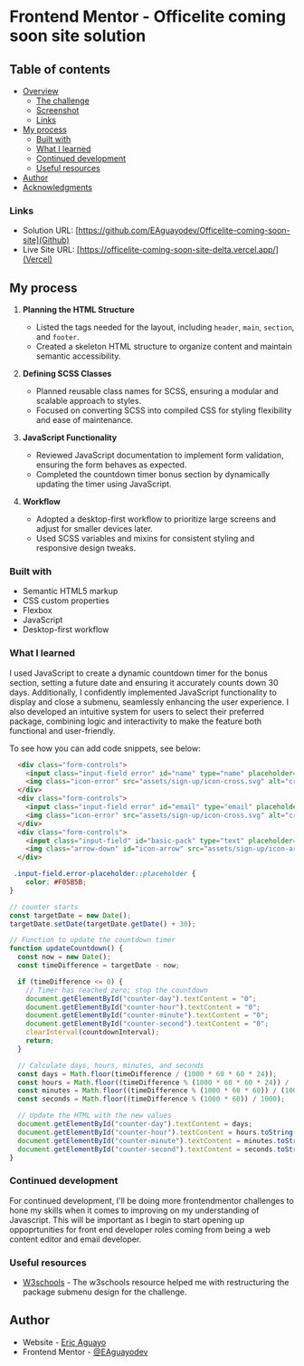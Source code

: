 # Frontend Mentor - Officelite coming soon site solution

## Table of contents

- [Overview](#overview)
  - [The challenge](#the-challenge)
  - [Screenshot](#screenshot)
  - [Links](#links)
- [My process](#my-process)
  - [Built with](#built-with)
  - [What I learned](#what-i-learned)
  - [Continued development](#continued-development)
  - [Useful resources](#useful-resources)
- [Author](#author)
- [Acknowledgments](#acknowledgments)

### Links

- Solution URL: [https://github.com/EAguayodev/Officelite-coming-soon-site](Github)
- Live Site URL: [https://officelite-coming-soon-site-delta.vercel.app/](Vercel)

## My process

1. **Planning the HTML Structure**  
   - Listed the tags needed for the layout, including `header`, `main`, `section`, and `footer`.
   - Created a skeleton HTML structure to organize content and maintain semantic accessibility.

2. **Defining SCSS Classes**  
   - Planned reusable class names for SCSS, ensuring a modular and scalable approach to styles.
   - Focused on converting SCSS into compiled CSS for styling flexibility and ease of maintenance.

3. **JavaScript Functionality**  
   - Reviewed JavaScript documentation to implement form validation, ensuring the form behaves as expected.
   - Completed the countdown timer bonus section by dynamically updating the timer using JavaScript.

4. **Workflow**  
   - Adopted a desktop-first workflow to prioritize large screens and adjust for smaller devices later.
   - Used SCSS variables and mixins for consistent styling and responsive design tweaks.


### Built with

- Semantic HTML5 markup
- CSS custom properties
- Flexbox
- JavaScript
- Desktop-first workflow


### What I learned  

I used JavaScript to create a dynamic countdown timer for the bonus section, setting a future date and ensuring it accurately counts down 30 days. Additionally, I confidently implemented JavaScript functionality to display and close a submenu, seamlessly enhancing the user experience. I also developed an intuitive system for users to select their preferred package, combining logic and interactivity to make the feature both functional and user-friendly.


To see how you can add code snippets, see below:

```html
  <div class="form-controls">
    <input class="input-field error" id="name" type="name" placeholder="Name">
    <img class="icon-error" src="assets/sign-up/icon-cross.svg" alt="cross">
  </div>
  <div class="form-controls">
    <input class="input-field error" id="email" type="email" placeholder="Email Address">
    <img class="icon-error" src="assets/sign-up/icon-cross.svg" alt="cross">
  </div>
  <div class="form-controls">
    <input class="input-field" id="basic-pack" type="text" placeholder="Basic Pack Free">
    <img class="arrow-down" id="icon-arrow" src="assets/sign-up/icon-arrow-down.svg" alt="arrow-down">
  </div>
```
```css
 .input-field.error-placeholder::placeholder {
    color: #F05B5B;
}
```
```js
// counter starts
const targetDate = new Date();
targetDate.setDate(targetDate.getDate() + 30);

// Function to update the countdown timer
function updateCountdown() {
  const now = new Date();
  const timeDifference = targetDate - now;

  if (timeDifference <= 0) {
    // Timer has reached zero; stop the countdown
    document.getElementById("counter-day").textContent = "0";
    document.getElementById("counter-hour").textContent = "0";
    document.getElementById("counter-minute").textContent = "0";
    document.getElementById("counter-second").textContent = "0";
    clearInterval(countdownInterval);
    return;
  }

  // Calculate days, hours, minutes, and seconds
  const days = Math.floor(timeDifference / (1000 * 60 * 60 * 24));
  const hours = Math.floor((timeDifference % (1000 * 60 * 60 * 24)) / (1000 * 60 * 60));
  const minutes = Math.floor((timeDifference % (1000 * 60 * 60)) / (1000 * 60));
  const seconds = Math.floor((timeDifference % (1000 * 60)) / 1000);

  // Update the HTML with the new values
  document.getElementById("counter-day").textContent = days;
  document.getElementById("counter-hour").textContent = hours.toString().padStart(2, '0');
  document.getElementById("counter-minute").textContent = minutes.toString().padStart(2, '0');
  document.getElementById("counter-second").textContent = seconds.toString().padStart(2, '0');
}
```

### Continued development
For continued development, I'll be doing more frontendmentor challenges to hone my skills when it comes to improving on my understanding of Javascript. This will be important as I begin to start opening up oppoprtunities for front end developer roles coming from being a web content editor and email developer.

### Useful resources

- [W3schools](https://www.w3schools.com/howto/howto_js_dropdown.asp) - The w3schools resource helped me with restructuring the package submenu design for the challenge.

## Author

- Website - [Eric Aguayo](https://www.ericaguayo.com)
- Frontend Mentor - [@EAguayodev](https://www.frontendmentor.io/profile/EAguayodev/solutions) 